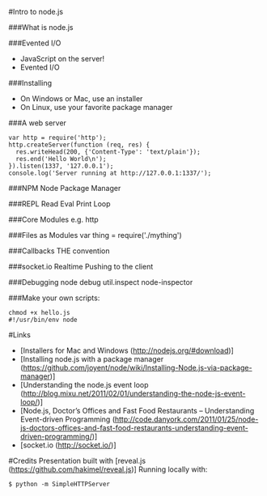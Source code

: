 #Intro to node.js

###What is node.js

###Evented I/O
 * JavaScript on the server!
 * Evented I/O

###Installing
* On Windows or Mac, use an installer
* On Linux, use your favorite package manager

###A web server
````
var http = require('http');
http.createServer(function (req, res) {
  res.writeHead(200, {'Content-Type': 'text/plain'});
  res.end('Hello World\n');
}).listen(1337, '127.0.0.1');
console.log('Server running at http://127.0.0.1:1337/');
````

###NPM
Node Package Manager

###REPL
Read Eval Print Loop

###Core Modules
e.g. http

###Files as Modules
var thing = require('./mything')

###Callbacks
THE convention

###socket.io
Realtime
Pushing to the client

###Debugging
node debug
util.inspect
node-inspector

###Make your own scripts:
````
chmod +x hello.js
#!/usr/bin/env node
````

#Links
* [Installers for Mac and Windows (http://nodejs.org/#download)]
* [Installing node.js with a package manager (https://github.com/joyent/node/wiki/Installing-Node.js-via-package-manager)]
* [Understanding the node.js event loop (http://blog.mixu.net/2011/02/01/understanding-the-node-js-event-loop/)]
* [Node.js, Doctor’s Offices and Fast Food Restaurants – Understanding Event-driven Programming (http://code.danyork.com/2011/01/25/node-js-doctors-offices-and-fast-food-restaurants-understanding-event-driven-programming/)]
* [socket.io (http://socket.io/)]

#Credits
Presentation built with [reveal.js (https://github.com/hakimel/reveal.js)]
Running locally with:

````
$ python -m SimpleHTTPServer
````